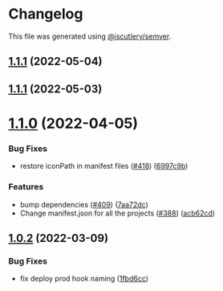 # Changelog

This file was generated using [@jscutlery/semver](https://github.com/jscutlery/semver).

## [1.1.1](https://github.com/safe-global/safe-react-apps/compare/compound-1.1.0...compound-1.1.1) (2022-05-04)



## [1.1.1](https://github.com/safe-global/safe-react-apps/compare/compound-1.1.0...compound-1.1.1) (2022-05-03)



# [1.1.0](https://github.com/gnosis/safe-react-apps/compare/compound-1.0.2...compound-1.1.0) (2022-04-05)


### Bug Fixes

* restore iconPath in manifest files ([#418](https://github.com/gnosis/safe-react-apps/issues/418)) ([6997c9b](https://github.com/gnosis/safe-react-apps/commit/6997c9b376719fad6c580e99dd4778b3f7cf2549))


### Features

* bump dependencies ([#409](https://github.com/gnosis/safe-react-apps/issues/409)) ([7aa72dc](https://github.com/gnosis/safe-react-apps/commit/7aa72dc47b69848f5c8e2dc3c3ea6c13f1f74cf8))
* Change manifest.json for all the projects ([#388](https://github.com/gnosis/safe-react-apps/issues/388)) ([acb62cd](https://github.com/gnosis/safe-react-apps/commit/acb62cdb0abb9d3ebdab452217e3ad80cec0c524))



## [1.0.2](https://github.com/gnosis/safe-react-apps/compare/compound-1.0.1...compound-1.0.2) (2022-03-09)


### Bug Fixes

* fix deploy prod hook naming ([1fbd6cc](https://github.com/gnosis/safe-react-apps/commit/1fbd6cc92fa49a88c55b278a3e8cdbb71d38600e))
